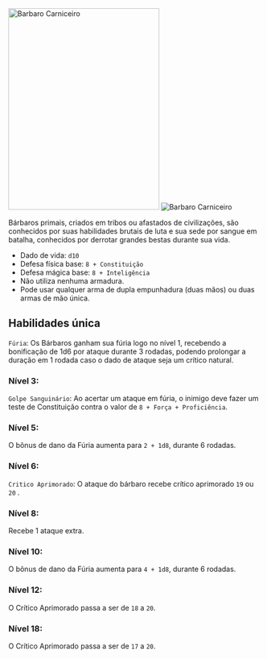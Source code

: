 <img src="https://i.pinimg.com/564x/86/31/ce/8631ced8c74ab646c51c2852a8d388ea.jpg" alt="Barbaro Carniceiro" style="height: 400px; width:300px;"/>
<img src="https://media.giphy.com/media/UM9ar6iM06BKooDfdt/giphy.gif" alt="Barbaro Carniceiro"/>

Bárbaros primais, criados em tribos ou afastados de civilizações, são conhecidos por suas habilidades brutais de luta e sua sede por sangue em batalha, conhecidos por derrotar grandes bestas durante sua vida.

- Dado de vida: `d10`
- Defesa física base: `8 + Constituição`
- Defesa mágica base: `8 + Inteligência`
- Não utiliza nenhuma armadura.
- Pode usar qualquer arma de dupla empunhadura (duas mãos) ou duas armas de mão única.
  
## Habilidades única
`Fúria`: Os Bárbaros ganham sua fúria logo no nível 1, recebendo a bonificação de 1d6 por ataque durante 3 rodadas, podendo prolongar a duração em 1 rodada caso o dado de ataque seja um crítico natural.

### Nível 3:
`Golpe Sanguinário`: Ao acertar um ataque em fúria, o inimigo deve fazer um teste de Constituição contra o valor de `8 + Força + Proficiência`.

### Nível 5:
O bônus de dano da Fúria aumenta para `2 + 1d8`, durante 6 rodadas.

### Nível 6:
`Critico Aprimorado`: O ataque do bárbaro recebe crítico aprimorado `19` ou `20` .

### Nível 8:
Recebe 1 ataque extra.

### Nível 10:
O bônus de dano da Fúria aumenta para `4 + 1d8`, durante 6 rodadas.

### Nível 12:
O Crítico Aprimorado passa a ser de `18` a `20`.

### Nível 18:
O Crítico Aprimorado passa a ser de `17` a `20`.
